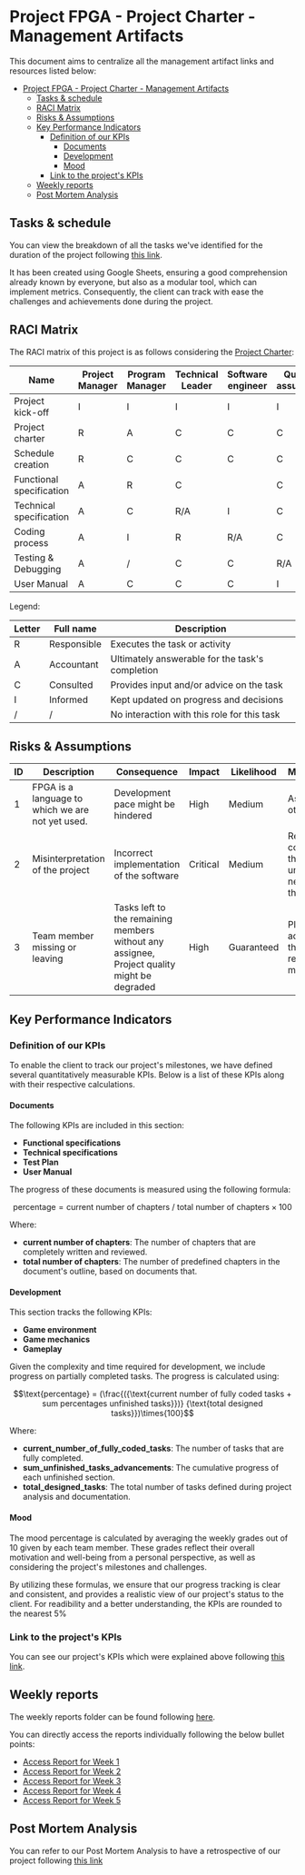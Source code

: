 # Project FPGA - Project Charter - Management Artifacts

This document aims to centralize all the management artifact links and resources listed below:

- [Project FPGA - Project Charter - Management Artifacts](#project-fpga---project-charter---management-artifacts)
  - [Tasks \& schedule](#tasks--schedule)
  - [RACI Matrix](#raci-matrix)
  - [Risks \& Assumptions](#risks--assumptions)
  - [Key Performance Indicators](#key-performance-indicators)
    - [Definition of our KPIs](#definition-of-our-kpis)
      - [Documents](#documents)
      - [Development](#development)
      - [Mood](#mood)
    - [Link to the project's KPIs](#link-to-the-projects-kpis)
  - [Weekly reports](#weekly-reports)
  - [Post Mortem Analysis](#post-mortem-analysis)

## Tasks & schedule

You can view the breakdown of all the tasks we've identified for the duration of the project following [this link](https://docs.google.com/spreadsheets/d/1oYwHY8jmdlifjMKubotXzNayuKqLi8CLJA8s5YwbkNg/edit?usp=sharing).

It has been created using Google Sheets, ensuring a good comprehension already known by everyone, but also as a modular tool, which can implement metrics. Consequently, the client can track with ease the challenges and achievements done during the project.

## RACI Matrix

The RACI matrix of this project is as follows considering the [Project Charter](./project_charter.md):

| Name                     | Project Manager | Program Manager | Technical Leader | Software engineer | Quality assurance | Technical Writer | Stakeholders |
| ------------------------ | --------------- | --------------- | ---------------- | ----------------- | ----------------- | ---------------- | ------------ |
| Project kick-off         | I               | I               | I                | I                 | I                 | I                | C            |
| Project charter          | R               | A               | C                | C                 | C                 | C                | I            |
| Schedule creation        | R               | C               | C                | C                 | C                 | C                | I            |
| Functional specification | A               | R               | C                |                   | C                 | /                | I            |
| Technical specification  | A               | C               | R/A              | I                 | C                 | /                | I            |
| Coding process           | A               | I               | R                | R/A               | C                 | /                | /            |
| Testing & Debugging      | A               | /               | C                | C                 | R/A               | I                | /            |
| User Manual              | A               | C               | C                | C                 | I                 | R/A              | I            |

Legend:

| Letter | Full name   | Description                                     |
| ------ | ----------- | ----------------------------------------------- |
| R      | Responsible | Executes the task or activity                   |
| A      | Accountant  | Ultimately answerable for the task's completion |
| C      | Consulted   | Provides input and/or advice on the task        |
| I      | Informed    | Kept updated on progress and decisions          |
| /      | /           | No interaction with this role for this task     |

## Risks & Assumptions

| ID  | Description                                      | Consequence                                                                                 | Impact   | Likelihood | Mitigation/Avoidance                                                                    |
| --- | ------------------------------------------------ | ------------------------------------------------------------------------------------------- | -------- | ---------- | --------------------------------------------------------------------------------------- |
| 1   | FPGA is a language to which we are not yet used. | Development pace might be hindered                                                          | High     | Medium     | Ask for help to the other team members                                                  |
| 2   | Misinterpretation of the project                 | Incorrect implementation of the software                                                    | Critical | Medium     | Regular communication with the client to understand their needs, and stick to them.     |
| 3   | Team member missing or leaving                   | Tasks left to the remaining members without any assignee, Project quality might be degraded | High     | Guaranteed | Planning tasks a lot in advance and sharing the tasks among the remaining team members. |

## Key Performance Indicators

### Definition of our KPIs

To enable the client to track our project's milestones, we have defined several quantitatively measurable KPIs. Below is a list of these KPIs along with their respective calculations.

#### Documents

The following KPIs are included in this section:

- **Functional specifications**
- **Technical specifications**
- **Test Plan**
- **User Manual**

The progress of these documents is measured using the following formula:

$$\text{percentage} = {\text{current number of chapters }} / {\text{ total number of chapters}}\times{100}$$

Where:

- **current number of chapters**: The number of chapters that are completely written and reviewed.
- **total number of chapters**: The number of predefined chapters in the document's outline, based on documents that.

#### Development

This section tracks the following KPIs:

- **Game environment**
- **Game mechanics**
- **Gameplay**

Given the complexity and time required for development, we include progress on partially completed tasks. The progress is calculated using:

$$\text{percentage} = (\frac{({\text{current number of fully coded tasks + sum percentages unfinished tasks}})} {\text{total designed tasks}})\times{100}$$

Where:

- **current_number_of_fully_coded_tasks**: The number of tasks that are fully completed.
- **sum_unfinished_tasks_advancements**: The cumulative progress of each unfinished section.
- **total_designed_tasks**: The total number of tasks defined during project analysis and documentation.

#### Mood

The mood percentage is calculated by averaging the weekly grades out of 10 given by each team member. These grades reflect their overall motivation and well-being from a personal perspective, as well as considering the project's milestones and challenges.

By utilizing these formulas, we ensure that our progress tracking is clear and consistent, and provides a realistic view of our project's status to the client. For readibility and a better understanding, the KPIs are rounded to the nearest 5%

### Link to the project's KPIs

You can see our project's KPIs which were explained above following [this link](https://docs.google.com/spreadsheets/d/1mPu72MWZ-LSUZg1itNDJWhMYskVl1vK6RW6i7DCEuyE/edit?usp=sharing).

## Weekly reports

The weekly reports folder can be found following [here](/Management/WeeklyReports/).

You can directly access the reports individually following the below bullet points:

- [Access Report for Week 1](./WeeklyReports/Week1.md)
- [Access Report for Week 2](./WeeklyReports/Week2.md)
- [Access Report for Week 3](./WeeklyReports/Week3.md)
- [Access Report for Week 4](./WeeklyReports/Week4.md)
- [Access Report for Week 5](./WeeklyReports/Week5.md)

## Post Mortem Analysis

You can refer to our Post Mortem Analysis to have a retrospective of our project following [this link](./PostMortem.md)
